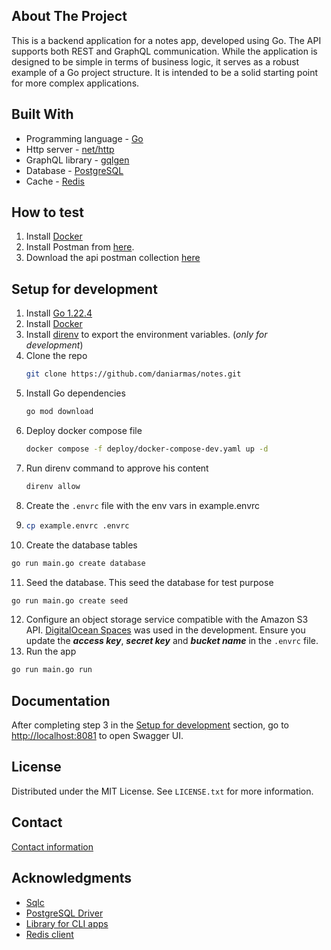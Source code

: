 ## About The Project

This is a backend application for a notes app, developed using Go. The API supports both REST and GraphQL communication. While the application is designed to be simple in terms of business logic, it serves as a robust example of a Go project structure. It is intended to be a solid starting point for more complex applications.

## Built With

* Programming language - [Go](https://go.dev)
* Http server - [net/http](https://pkg.go.dev/net/http)
* GraphQL library - [gqlgen](https://gqlgen.com)
* Database - [PostgreSQL](https://www.postgresql.org)
* Cache - [Redis](https://redis.io/)

## How to test

1. Install [Docker](https://docs.docker.com/desktop/)
2. Install Postman from [here](https://www.postman.com/downloads/).
3. Download the api postman collection [here](https://github.com/daniarmas/notes/blob/main/assets/notes-api.postman_collection.json)

## Setup for development

1. Install [Go 1.22.4](https://go.dev/doc/install)
2. Install [Docker](https://docs.docker.com/desktop/)
3. Install [direnv](https://direnv.net) to export the environment variables. (*only for development*)
4. Clone the repo
   ```sh
   git clone https://github.com/daniarmas/notes.git
   ```
5. Install Go dependencies
   ```sh
   go mod download
   ```
6. Deploy docker compose file
   ```sh
   docker compose -f deploy/docker-compose-dev.yaml up -d
   ```
7. Run direnv command to approve his content
   ```sh
   direnv allow
   ```
8. Create the `.envrc` file with the env vars in example.envrc
9. ```sh
   cp example.envrc .envrc
   ```
10. Create the database tables
   ```sh
   go run main.go create database
   ```
11. Seed the database. This seed the database for test purpose
   ```sh
   go run main.go create seed
   ```
12. Configure an object storage service compatible with the Amazon S3 API. [DigitalOcean Spaces](https://docs.digitalocean.com/products/spaces/) was used in the development. Ensure you update the ***access key***, ***secret key*** and ***bucket name*** in the `.envrc` file.
13.  Run the app
   ```sh
   go run main.go run
   ```

## Documentation

After completing step 3 in the [Setup for development](#setup-for-development) section, go to [http://localhost:8081](http://localhost:8081) to open Swagger UI.

## License

Distributed under the MIT License. See `LICENSE.txt` for more information.

## Contact

[Contact information](https://github.com/daniarmas)

## Acknowledgments

* [Sqlc](https://docs.sqlc.dev/en/latest/#)
* [PostgreSQL Driver](https://github.com/jackc/pgx)
* [Library for CLI apps](https://github.com/spf13/cobra)
* [Redis client](https://github.com/redis/go-redis/)